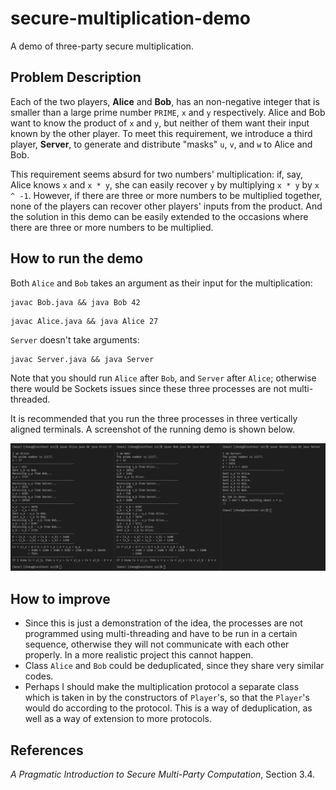 # secure-multiplication-demo

A demo of three-party secure multiplication.

## Problem Description
Each of the two players, **Alice** and **Bob**, has an non-negative integer that is smaller than a large prime number `PRIME`, `x` and `y` respectively. Alice and Bob want to know the product of `x` and `y`, but neither of them want their input known by the other player. To meet this requirement, we introduce a third player, **Server**, to generate and distribute "masks" `u`, `v`, and `w` to Alice and Bob.

This requirement seems absurd for two numbers' multiplication: if, say, Alice knows `x` and `x * y`, she can easily recover `y` by multiplying `x * y` by `x ^ -1`. However, if there are three or more numbers to be multiplied together, none of the players can recover other players' inputs from the product. And the solution in this demo can be easily extended to the occasions where there are three or more numbers to be multiplied.


## How to run the demo
Both `Alice` and `Bob` takes an argument as their input for the multiplication:
```shell script
javac Bob.java && java Bob 42
```

```shell script
javac Alice.java && java Alice 27
```

`Server` doesn't take arguments:
```shell script
javac Server.java && java Server
```
Note that you should run `Alice` after `Bob`, and `Server` after `Alice`; otherwise there would be Sockets issues since these three processes are not multi-threaded.

It is recommended that you run the three processes in three vertically aligned terminals. A screenshot of the running demo is shown below.

![image](screenshot.png)


## How to improve
* Since this is just a demonstration of the idea, the processes are not programmed using multi-threading and have to be run in a certain sequence, otherwise they will not communicate with each other properly. In a more realistic project this cannot happen.
* Class `Alice` and `Bob` could be deduplicated, since they share very similar codes.
* Perhaps I should make the multiplication protocol a separate class which is taken in by the constructors of `Player`'s, so that the `Player`'s would do according to the protocol. This is a way of deduplication, as well as a way of extension to more protocols.



## References
_A Pragmatic Introduction to
Secure Multi-Party Computation_, Section 3.4.
